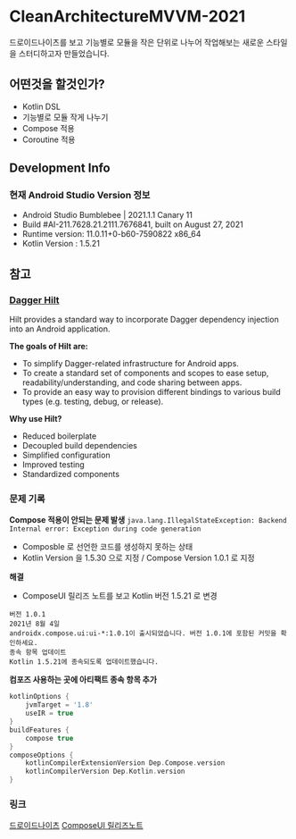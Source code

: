 # CleanArchitectureMVVM-2021
드로이드나이츠를 보고 기능별로 모듈을 작은 단위로 나누어 작업해보는 새로운 스타일을 스터디하고자 만들었습니다.

## 어떤것을 할것인가?
- Kotlin DSL
- 기능별로 모듈 작게 나누기
- Compose 적용
- Coroutine 적용

## Development Info

### 현재 Android Studio Version 정보
- Android Studio Bumblebee | 2021.1.1 Canary 11
- Build #AI-211.7628.21.2111.7676841, built on August 27, 2021
- Runtime version: 11.0.11+0-b60-7590822 x86_64
- Kotlin Version : 1.5.21

## 참고

### [Dagger Hilt](https://dagger.dev/hilt/)
Hilt provides a standard way to incorporate Dagger dependency injection into an Android application.

**The goals of Hilt are:**
- To simplify Dagger-related infrastructure for Android apps.
- To create a standard set of components and scopes to ease setup, readability/understanding, and code sharing between apps.
- To provide an easy way to provision different bindings to various build types (e.g. testing, debug, or release).

**Why use Hilt?**
- Reduced boilerplate
- Decoupled build dependencies
- Simplified configuration
- Improved testing
- Standardized components

### 문제 기록

**Compose 적용이 안되는 문제 발생**
`java.lang.IllegalStateException: Backend Internal error: Exception during code generation`
- Composble 로 선언한 코드를 생성하지 못하는 상태
- Kotlin Version 을 1.5.30 으로 지정 / Compose Version 1.0.1 로 지정

**해결**
- ComposeUI 릴리즈 노트를 보고 Kotlin 버전 1.5.21 로 변경

```
버전 1.0.1
2021년 8월 4일
androidx.compose.ui:ui-*:1.0.1이 출시되었습니다. 버전 1.0.1에 포함된 커밋을 확인하세요.
종속 항목 업데이트
Kotlin 1.5.21에 종속되도록 업데이트했습니다.
```

**컴포즈 사용하는 곳에 아티팩트 종속 항목 추가**
```groovy
kotlinOptions {
    jvmTarget = '1.8'
    useIR = true
}
buildFeatures {
    compose true
}
composeOptions {
    kotlinCompilerExtensionVersion Dep.Compose.version
    kotlinCompilerVersion Dep.Kotlin.version
}
```

### 링크
[드로이드나이츠](https://github.com/droidknights/DroidKnights2021_App)
[ComposeUI 릴리즈노트](https://developer.android.com/jetpack/androidx/releases/compose-ui?hl=ko)